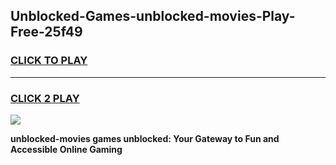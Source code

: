 
## Unblocked-Games-unblocked-movies-Play-Free-25f49
<h3>
<a href="https://premium76.site?title=unblocked-movies&ref=09A">CLICK TO PLAY</a></h3>
<hr>

<h3>
<a href="https://premium76.site?title=unblocked-movies&ref=09A">CLICK 2 PLAY</a>
  
</h3>

<a href="https://premium76.site?title=unblocked-movies&ref=09A"><img src="https://clearcache.store/games.png"></a>


**unblocked-movies games unblocked: Your Gateway to Fun and Accessible Online Gaming**
